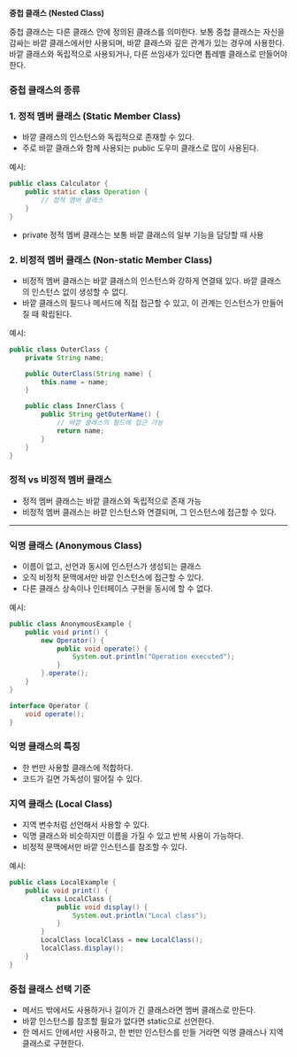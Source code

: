 **중첩 클래스 (Nested Class)**

중첩 클래스는 다른 클래스 안에 정의된 클래스를 의미한다. 보통 중첩 클래스는 자신을 감싸는 바깥 클래스에서만 사용되며, 바깥 클래스와 깊은 관계가 있는 경우에 사용한다. 바깥 클래스와 독립적으로 사용되거나, 다른 쓰임새가 있다면 톱레벨 클래스로 만들어야 한다.

### **중첩 클래스의 종류**

### 1. 정적 멤버 클래스 (Static Member Class)

- 바깥 클래스의 인스턴스와 독립적으로 존재할 수 있다.
- 주로 바깥 클래스와 함께 사용되는 public 도우미 클래스로 많이 사용된다.

예시:

```java
public class Calculator {
    public static class Operation {
        // 정적 멤버 클래스
    }
}
```

- private 정적 멤버 클래스는 보통 바깥 클래스의 일부 기능을 담당할 때 사용

### 2. 비정적 멤버 클래스 (Non-static Member Class)

- 비정적 멤버 클래스는 바깥 클래스의 인스턴스와 강하게 연결돼 있다. 바깥 클래스의 인스턴스 없이 생성할 수 없디.
- 바깥 클래스의 필드나 메서드에 직접 접근할 수 있고, 이 관계는 인스턴스가 만들어질 때 확립된다.

예시:

```java
public class OuterClass {
    private String name;

    public OuterClass(String name) {
        this.name = name;
    }

    public class InnerClass {
        public String getOuterName() {
            // 바깥 클래스의 필드에 접근 가능
            return name;
        }
    }
}
```

### 정적 vs 비정적 멤버 클래스

- 정적 멤버 클래스는 바깥 클래스와 독립적으로 존재 가능
- 비정적 멤버 클래스는 바깥 인스턴스와 연결되며, 그 인스턴스에 접근할 수 있다.

---

### 익명 클래스 (Anonymous Class)

- 이름이 없고, 선언과 동시에 인스턴스가 생성되는 클래스
- 오직 비정적 문맥에서만 바깥 인스턴스에 접근할 수 있다.
- 다른 클래스 상속이나 인터페이스 구현을 동시에 할 수 없다.

예시:

```java
public class AnonymousExample {
    public void print() {
        new Operator() {
            public void operate() {
                System.out.println("Operation executed");
            }
        }.operate();
    }
}

interface Operator {
    void operate();
}
```

### **익명 클래스의 특징**

- 한 번만 사용할 클래스에 적합하다.
- 코드가 길면 가독성이 떨어질 수 있다.

### **지역 클래스 (Local Class)**

- 지역 변수처럼 선언해서 사용할 수 있다.
- 익명 클래스와 비슷하지만 이름을 가질 수 있고 반복 사용이 가능하다.
- 비정적 문맥에서만 바깥 인스턴스를 참조할 수 있다.

예시:

```java
public class LocalExample {
    public void print() {
        class LocalClass {
            public void display() {
                System.out.println("Local class");
            }
        }
        LocalClass localClass = new LocalClass();
        localClass.display();
    }
}
```

### 중첩 클래스 선택 기준

- 메서드 밖에서도 사용하거나 길이가 긴 클래스라면 멤버 클래스로 만든다.
- 바깥 인스턴스를 참조할 필요가 없다면 static으로 선언한다.
- 한 메서드 안에서만 사용하고, 한 번만 인스턴스를 만들 거라면 익명 클래스나 지역 클래스로 구현한다.